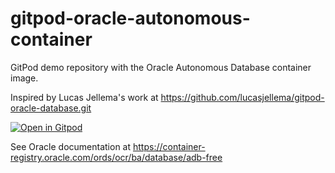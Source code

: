 # gitpod-oracle-autonomous-container


GitPod demo repository with the Oracle Autonomous Database container image.


Inspired by Lucas Jellema's work at https://github.com/lucasjellema/gitpod-oracle-database.git

[![Open in Gitpod](https://gitpod.io/button/open-in-gitpod.svg)](https://gitpod.io/#https://github.com/martijnpronkAMIS/gitpod-oracle-autonomous-container)

See Oracle documentation at https://container-registry.oracle.com/ords/ocr/ba/database/adb-free

